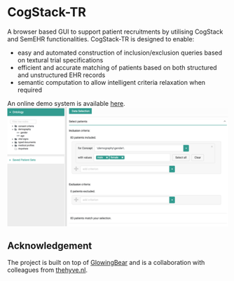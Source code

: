 # CogStack-TR
A browser based GUI to support patient recruitments by utilising CogStack and SemEHR functionalities. CogStack-TR is designed to enable:
- easy and automated construction of inclusion/exclusion queries based on textural trial specifications
- efficient and accurate matching of patients based on both structured and unstructured EHR records
- semantic computation to allow intelligent criteria relaxation when required

An online demo system is available [here](http://napeasy.org/prui/).
![](https://github.com/CogStack/CogStack-TR/blob/master/assets/Screen%20Shot%202017-09-23%20at%2010.55.53.png?raw=true)

## Acknowledgement
The project is built on top of [GlowingBear](https://github.com/thehyve/glowing-bear) and is a collaboration with colleagues from [thehyve.nl](http://thehyve.nl/).

